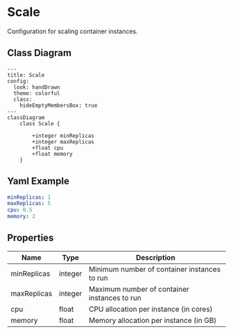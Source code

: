 # Scale

Configuration for scaling container instances.

## Class Diagram

```mermaid
---
title: Scale
config:
  look: handDrawn
  theme: colorful
  class:
    hideEmptyMembersBox: true
---
classDiagram
    class Scale {
      
        +integer minReplicas
        +integer maxReplicas
        +float cpu
        +float memory
    }
```

## Yaml Example

```yaml
minReplicas: 1
maxReplicas: 5
cpu: 0.5
memory: 2

```

## Properties

| Name | Type | Description |
| ---- | ---- | ----------- |
| minReplicas | integer | Minimum number of container instances to run  |
| maxReplicas | integer | Maximum number of container instances to run  |
| cpu | float | CPU allocation per instance (in cores)  |
| memory | float | Memory allocation per instance (in GB)  |
